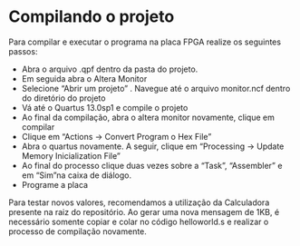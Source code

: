 # Compilando o projeto


Para compilar e executar o programa na placa FPGA realize os seguintes passos:

- Abra o arquivo .qpf dentro da pasta do projeto. 
- Em seguida abra o Altera Monitor
- Selecione “Abrir um projeto” . Navegue até o arquivo monitor.ncf dentro do diretório do projeto
- Vá até o Quartus 13.0sp1 e compile o projeto
- Ao final da compilação, abra o altera monitor novamente, clique em compilar 
- Clique em “Actions -> Convert Program o Hex File”
- Abra o quartus novamente. A seguir, clique em “Processing -> Update Memory Inicialization File”
- Ao final do processo clique duas vezes sobre a “Task”, “Assembler” e em “Sim”na caixa de diálogo.
- Programe a placa

Para testar novos valores, recomendamos a utilização da Calculadora presente na raiz do repositório. Ao gerar uma nova mensagem de 1KB, é necessário somente copiar e colar no código helloworld.s e realizar o processo de compilação novamente.